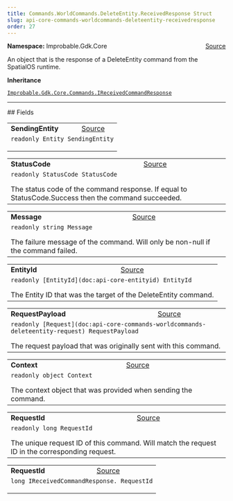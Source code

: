 ```yaml
---
title: Commands.WorldCommands.DeleteEntity.ReceivedResponse Struct
slug: api-core-commands-worldcommands-deleteentity-receivedresponse
order: 27
---
```


<p><b>Namespace:</b> Improbable.Gdk.Core<span style="float: right"><a href="https://www.github.com/spatialos/gdk-for-unity/blob/0.3.3/workers/unity/Packages/io.improbable.gdk.core/Commands/WorldCommands/DeleteEntity.cs/#L41">Source</a></span></p>

</p>


<p>An object that is the response of a DeleteEntity command from the SpatialOS runtime. </p>



</p>
<p><b>Inheritance</b></p>

<code>[Improbable.Gdk.Core.Commands.IReceivedCommandResponse](doc:api-core-commands-ireceivedcommandresponse)</code>






</p>
<hr style="width:100%; border-top-color:#d8d8d8" />
## Fields


</p>


<table class="io-api-doc">    <tr>        <td class="io-api-doc-name"><a id="sendingentity"></a><b>SendingEntity</b></td>        <td class="io-api-doc-source"><a href="https://www.github.com/spatialos/gdk-for-unity/blob/0.3.3/workers/unity/Packages/io.improbable.gdk.core/Commands/WorldCommands/DeleteEntity.cs/#L43">Source</a></td>    </tr>    <tr>        <td class="io-api-doc-content" colspan="2"><code>readonly Entity SendingEntity</code></p></td>    </tr></table>
<table class="io-api-doc">    <tr>        <td class="io-api-doc-name"><a id="statuscode"></a><b>StatusCode</b></td>        <td class="io-api-doc-source"><a href="https://www.github.com/spatialos/gdk-for-unity/blob/0.3.3/workers/unity/Packages/io.improbable.gdk.core/Commands/WorldCommands/DeleteEntity.cs/#L49">Source</a></td>    </tr>    <tr>        <td class="io-api-doc-content" colspan="2"><code>readonly StatusCode StatusCode</code></p>The status code of the command response. If equal to StatusCode.Success then the command succeeded. </td>    </tr></table>
<table class="io-api-doc">    <tr>        <td class="io-api-doc-name"><a id="message"></a><b>Message</b></td>        <td class="io-api-doc-source"><a href="https://www.github.com/spatialos/gdk-for-unity/blob/0.3.3/workers/unity/Packages/io.improbable.gdk.core/Commands/WorldCommands/DeleteEntity.cs/#L54">Source</a></td>    </tr>    <tr>        <td class="io-api-doc-content" colspan="2"><code>readonly string Message</code></p>The failure message of the command. Will only be non-null if the command failed. </td>    </tr></table>
<table class="io-api-doc">    <tr>        <td class="io-api-doc-name"><a id="entityid"></a><b>EntityId</b></td>        <td class="io-api-doc-source"><a href="https://www.github.com/spatialos/gdk-for-unity/blob/0.3.3/workers/unity/Packages/io.improbable.gdk.core/Commands/WorldCommands/DeleteEntity.cs/#L59">Source</a></td>    </tr>    <tr>        <td class="io-api-doc-content" colspan="2"><code>readonly [EntityId](doc:api-core-entityid) EntityId</code></p>The Entity ID that was the target of the DeleteEntity command. </td>    </tr></table>
<table class="io-api-doc">    <tr>        <td class="io-api-doc-name"><a id="requestpayload"></a><b>RequestPayload</b></td>        <td class="io-api-doc-source"><a href="https://www.github.com/spatialos/gdk-for-unity/blob/0.3.3/workers/unity/Packages/io.improbable.gdk.core/Commands/WorldCommands/DeleteEntity.cs/#L64">Source</a></td>    </tr>    <tr>        <td class="io-api-doc-content" colspan="2"><code>readonly [Request](doc:api-core-commands-worldcommands-deleteentity-request) RequestPayload</code></p>The request payload that was originally sent with this command. </td>    </tr></table>
<table class="io-api-doc">    <tr>        <td class="io-api-doc-name"><a id="context"></a><b>Context</b></td>        <td class="io-api-doc-source"><a href="https://www.github.com/spatialos/gdk-for-unity/blob/0.3.3/workers/unity/Packages/io.improbable.gdk.core/Commands/WorldCommands/DeleteEntity.cs/#L69">Source</a></td>    </tr>    <tr>        <td class="io-api-doc-content" colspan="2"><code>readonly object Context</code></p>The context object that was provided when sending the command. </td>    </tr></table>
<table class="io-api-doc">    <tr>        <td class="io-api-doc-name"><a id="requestid"></a><b>RequestId</b></td>        <td class="io-api-doc-source"><a href="https://www.github.com/spatialos/gdk-for-unity/blob/0.3.3/workers/unity/Packages/io.improbable.gdk.core/Commands/WorldCommands/DeleteEntity.cs/#L74">Source</a></td>    </tr>    <tr>        <td class="io-api-doc-content" colspan="2"><code>readonly long RequestId</code></p>The unique request ID of this command. Will match the request ID in the corresponding request. </td>    </tr></table>
<table class="io-api-doc">    <tr>        <td class="io-api-doc-name"><a id="requestid"></a><b>RequestId</b></td>        <td class="io-api-doc-source"><a href="https://www.github.com/spatialos/gdk-for-unity/blob/0.3.3/workers/unity/Packages/io.improbable.gdk.core/Commands/WorldCommands/DeleteEntity.cs/#L87">Source</a></td>    </tr>    <tr>        <td class="io-api-doc-content" colspan="2"><code>long IReceivedCommandResponse. RequestId</code></p></td>    </tr></table>








